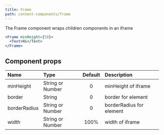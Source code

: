 ```yaml
---
title: Frame
path: content-components/frame
---
```


The Frame component wraps children components in an iframe


```.jsx
<Frame minHeight={50}>
  <Text>Hi</Text>
</Frame>
```

## Component props

| Name | Type | Default | Description |
| :- | :- | :-: | :- |
| minHeight | String or Number | 0 | minHeight of iframe
| border | String | 0 | border for element
| borderRadius | String or Number | 0 | borderRadius for element
| width | String or Number | 100% | width of iframe
